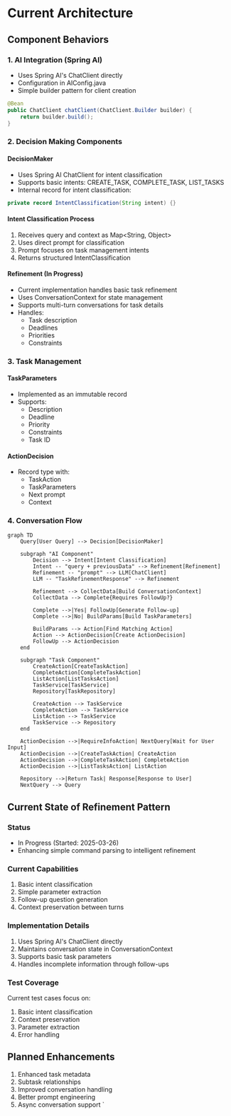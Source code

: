 # Current Architecture

## Component Behaviors

### 1. AI Integration (Spring AI)
- Uses Spring AI's ChatClient directly
- Configuration in AIConfig.java
- Simple builder pattern for client creation
```java
@Bean
public ChatClient chatClient(ChatClient.Builder builder) {
    return builder.build();
}
```

### 2. Decision Making Components

#### DecisionMaker
- Uses Spring AI ChatClient for intent classification
- Supports basic intents: CREATE_TASK, COMPLETE_TASK, LIST_TASKS
- Internal record for intent classification:
```java
private record IntentClassification(String intent) {}
```

#### Intent Classification Process
1. Receives query and context as Map<String, Object>
2. Uses direct prompt for classification
3. Prompt focuses on task management intents
4. Returns structured IntentClassification

#### Refinement (In Progress)
- Current implementation handles basic task refinement
- Uses ConversationContext for state management
- Supports multi-turn conversations for task details
- Handles:
  - Task description
  - Deadlines
  - Priorities
  - Constraints

### 3. Task Management

#### TaskParameters
- Implemented as an immutable record
- Supports:
  - Description
  - Deadline
  - Priority
  - Constraints
  - Task ID

#### ActionDecision
- Record type with:
  - TaskAction
  - TaskParameters
  - Next prompt
  - Context

### 4. Conversation Flow

```mermaid
graph TD
    Query[User Query] --> Decision[DecisionMaker]

    subgraph "AI Component"
        Decision --> Intent[Intent Classification]
        Intent -- "query + previousData" --> Refinement[Refinement]
        Refinement -- "prompt" --> LLM[ChatClient]
        LLM -- "TaskRefinementResponse" --> Refinement

        Refinement --> CollectData[Build ConversationContext]
        CollectData --> Complete{Requires FollowUp?}

        Complete -->|Yes| FollowUp[Generate Follow-up]
        Complete -->|No| BuildParams[Build TaskParameters]

        BuildParams --> Action[Find Matching Action]
        Action --> ActionDecision[Create ActionDecision]
        FollowUp --> ActionDecision
    end

    subgraph "Task Component"
        CreateAction[CreateTaskAction]
        CompleteAction[CompleteTaskAction] 
        ListAction[ListTasksAction]
        TaskService[TaskService]
        Repository[TaskRepository]

        CreateAction --> TaskService
        CompleteAction --> TaskService
        ListAction --> TaskService
        TaskService --> Repository
    end

    ActionDecision -->|RequireInfoAction| NextQuery[Wait for User Input]
    ActionDecision -->|CreateTaskAction| CreateAction
    ActionDecision -->|CompleteTaskAction| CompleteAction
    ActionDecision -->|ListTasksAction| ListAction

    Repository -->|Return Task| Response[Response to User]
    NextQuery --> Query
```

## Current State of Refinement Pattern

### Status
- In Progress (Started: 2025-03-26)
- Enhancing simple command parsing to intelligent refinement

### Current Capabilities
1. Basic intent classification
2. Simple parameter extraction
3. Follow-up question generation
4. Context preservation between turns

### Implementation Details
1. Uses Spring AI's ChatClient directly
2. Maintains conversation state in ConversationContext
3. Supports basic task parameters
4. Handles incomplete information through follow-ups

### Test Coverage
Current test cases focus on:
1. Basic intent classification
2. Context preservation
3. Parameter extraction
4. Error handling

## Planned Enhancements
1. Enhanced task metadata
2. Subtask relationships
3. Improved conversation handling
4. Better prompt engineering
5. Async conversation support
`
